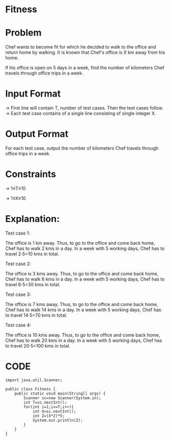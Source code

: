 # Fitness

# Problem
Chef wants to become fit for which he decided to walk to the office and return home by walking. It is known that Chef's office is X km away from his home.

If his office is open on 5 days in a week, find the number of kilometers Chef travels through office trips in a week.

# Input Format
-> First line will contain T, number of test cases. Then the test cases follow.
-> Each test case contains of a single line consisting of single integer X.

# Output Format
For each test case, output the number of kilometers Chef travels through office trips in a week.

# Constraints

-> 1≤T≤10

-> 1≤X≤10

# Explanation:
Test case 1: 

The office is 1 km away. Thus, to go to the office and come back home, Chef has to walk 2 kms in a day. In a week with 5 working days, Chef has to travel 2⋅5=10 kms in total.

Test case 2: 

The office is 3 kms away. Thus, to go to the office and come back home, Chef has to walk 6 kms in a day. In a week with 5 working days, Chef has to travel 6⋅5=30 kms in total.

Test case 3: 

The office is 7 kms away. Thus, to go to the office and come back home, Chef has to walk 14 kms in a day. In a week with 5 working days, Chef has to travel 14⋅5=70 kms in total.

Test case 4: 

The office is 10 kms away. Thus, to go to the office and come back home, Chef has to walk 20 kms in a day. In a week with 5 working days, Chef has to travel 20⋅5=100 kms in total.

# CODE

    import java.util.Scanner;
    
    public class Fitness {
        public static void main(String[] args) {
            Scanner sc=new Scanner(System.in);
    		int T=sc.nextInt();
    		for(int i=1;i<=T;i++){
    		    int X=sc.nextInt();
    		    int Z=(X*2)*5;
    		    System.out.println(Z);
    		}
        }
    }
